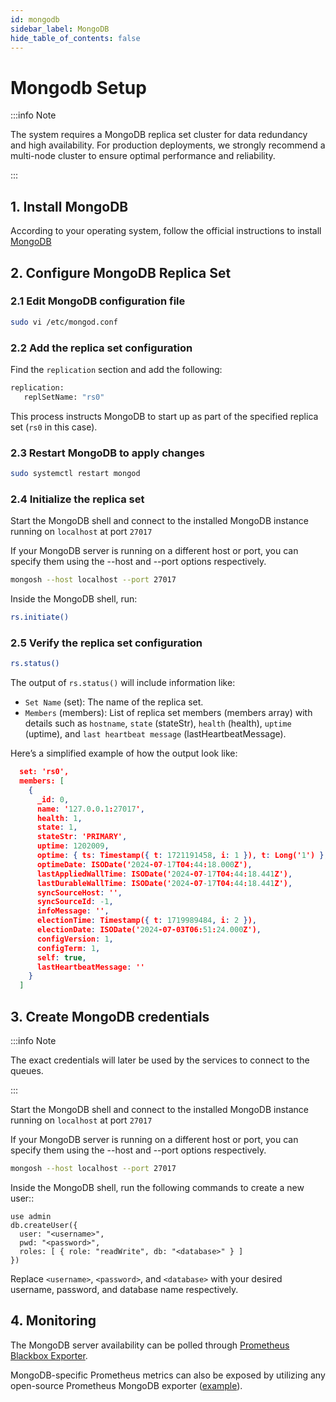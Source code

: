 ```yaml
---
id: mongodb
sidebar_label: MongoDB
hide_table_of_contents: false
---
```

# Mongodb Setup

:::info Note

The system requires a MongoDB replica set cluster
for data redundancy and high availability.
For production deployments, we strongly recommend a multi-node cluster
to ensure optimal performance and reliability.

:::

## 1. Install MongoDB

According to your operating system, follow the official instructions to install
[MongoDB](https://www.mongodb.com/docs/manual/administration/install-community/)

## 2. Configure MongoDB Replica Set

### 2.1 Edit MongoDB configuration file

```bash
sudo vi /etc/mongod.conf
```

### 2.2 Add the replica set configuration

Find the `replication` section and add the following:

```bash
replication:
   replSetName: "rs0"
```

This process instructs MongoDB to start up
as part of the specified replica set (`rs0` in this case).

### 2.3 Restart MongoDB to apply changes

```bash
sudo systemctl restart mongod
```

### 2.4 Initialize the replica set

Start the MongoDB shell and connect to the installed MongoDB instance
running on `localhost` at port `27017`

If your MongoDB server is running on a different host or port,
you can specify them using the --host and --port options respectively.

```bash
mongosh --host localhost --port 27017
```

Inside the MongoDB shell, run:

```bash
rs.initiate()
```

### 2.5 Verify the replica set configuration

```bash
rs.status()
```

The output of `rs.status()` will include information like:

- `Set Name` (set): The name of the replica set.
- `Members` (members): List of replica set members (members array)
with details such as `hostname`, `state` (stateStr), `health` (health),
`uptime` (uptime), and `last heartbeat message` (lastHeartbeatMessage).

Here’s a simplified example of how the output look like:

```json
  set: 'rs0',
  members: [
    {
      _id: 0,
      name: '127.0.0.1:27017',
      health: 1,
      state: 1,
      stateStr: 'PRIMARY',
      uptime: 1202009,
      optime: { ts: Timestamp({ t: 1721191458, i: 1 }), t: Long('1') },
      optimeDate: ISODate('2024-07-17T04:44:18.000Z'),
      lastAppliedWallTime: ISODate('2024-07-17T04:44:18.441Z'),
      lastDurableWallTime: ISODate('2024-07-17T04:44:18.441Z'),
      syncSourceHost: '',
      syncSourceId: -1,
      infoMessage: '',
      electionTime: Timestamp({ t: 1719989484, i: 2 }),
      electionDate: ISODate('2024-07-03T06:51:24.000Z'),
      configVersion: 1,
      configTerm: 1,
      self: true,
      lastHeartbeatMessage: ''
    }
  ]
```

## 3. Create MongoDB credentials

:::info Note

The exact credentials will later be used by the services to connect to the queues.

:::

Start the MongoDB shell and connect to the installed MongoDB instance
running on `localhost` at port `27017`

If your MongoDB server is running on a different host or port,
you can specify them using the --host and --port options respectively.

```bash
mongosh --host localhost --port 27017
```

Inside the MongoDB shell, run the following commands to create a new user::

```text
use admin
db.createUser({
  user: "<username>",
  pwd: "<password>",
  roles: [ { role: "readWrite", db: "<database>" } ]
})
```

Replace `<username>`, `<password>`, and `<database>`
with your desired username, password, and database name respectively.

## 4. Monitoring

The MongoDB server availability can be polled through
[Prometheus Blackbox Exporter](https://github.com/prometheus/blackbox_exporter).

MongoDB-specific Prometheus metrics can also be exposed
by utilizing any open-source Prometheus MongoDB exporter
([example](https://github.com/percona/mongodb_exporter)).
